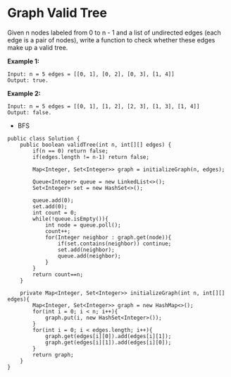 # Graph Valid Tree

Given n nodes labeled from 0 to n - 1 and a list of undirected edges (each edge is a pair of nodes), write a function to check whether these edges make up a valid tree.

**Example 1:**
```
Input: n = 5 edges = [[0, 1], [0, 2], [0, 3], [1, 4]]
Output: true.
```
**Example 2:**
```
Input: n = 5 edges = [[0, 1], [1, 2], [2, 3], [1, 3], [1, 4]]
Output: false.
```
* BFS
```
public class Solution {
    public boolean validTree(int n, int[][] edges) {
        if(n == 0) return false;
        if(edges.length != n-1) return false;
        
        Map<Integer, Set<Integer>> graph = initializeGraph(n, edges);
        
        Queue<Integer> queue = new LinkedList<>();
        Set<Integer> set = new HashSet<>();
        
        queue.add(0);
        set.add(0);
        int count = 0;
        while(!queue.isEmpty()){
            int node = queue.poll();
            count++;
            for(Integer neighbor : graph.get(node)){
                if(set.contains(neighbor)) continue;
                set.add(neighbor);
                queue.add(neighbor);
            }
        }
        return count==n;
    }
    
    private Map<Integer, Set<Integer>> initializeGraph(int n, int[][] edges){
        Map<Integer, Set<Integer>> graph = new HashMap<>();
        for(int i = 0; i < n; i++){
            graph.put(i, new HashSet<Integer>());
        }
        for(int i = 0; i < edges.length; i++){
            graph.get(edges[i][0]).add(edges[i][1]);
            graph.get(edges[i][1]).add(edges[i][0]);
        }
        return graph;
    }
}
```
